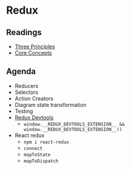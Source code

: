 # Redux

## Readings

* [Three Principles](https://redux.js.org/introduction/three-principles)
* [Core Concepts](https://redux.js.org/introduction/core-concepts)

## Agenda

* Reducers
* Selectors
* Action Creators
* Diagram state transformation
* Testing
* [Redux Devtools](https://github.com/zalmoxisus/redux-devtools-extension)
  * `window.__REDUX_DEVTOOLS_EXTENSION__ && window.__REDUX_DEVTOOLS_EXTENSION__()`
* React redux
  * `npm i react-redux`
  * `connect`
  * `mapToState`
  * `mapToDispatch`
